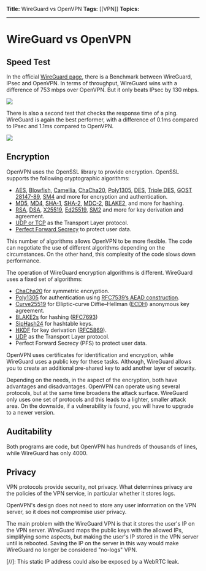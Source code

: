 **Title:** WireGuard vs OpenVPN
**Tags:** [[VPN]]
**Topics:** 

---

# WireGuard vs OpenVPN
## Speed Test
In the official [WireGuard page](https://www.wireguard.com/), there is a Benchmark between WireGuard, IPsec and OpenVPN. In terms of throughput, WireGuard wins with a difference of 753 mbps over OpenVPN. But it only beats IPsec by 130 mbps.

![](https://lh4.googleusercontent.com/gYuEvqtiZEGVbvc7tzrL1YnJFSixHv65dK36iG6Rko6CoFMAhADip35_sLtDqQbqtsdwYbJoClQDgSiS9tqUwcWBZXdwrnvpW7TznGhbjYvtojRX1gz5MDqkZIKg2VGtNRJEsstg62hHRJWi_A)

There is also a second test that checks the response time of a ping. WireGuard is again the best performer, with a difference of 0.1ms compared to IPsec and 1.1ms compared to OpenVPN.

![](https://lh3.googleusercontent.com/2m2SUml7W4zdbwxq0ZV95ISmDLciveDRsexAwo5LxvoThJveR4S6rZ0IsxuFg_fPpvG1lzc1LjfIlL00xyxxVcWduzja3_a55zDV7H3odVGmd4GgCoOUQvOddKmJEUC6Q8VSm5rSKC-ZG1E7ug)


## Encryption
OpenVPN uses the OpenSSL library to provide encryption. OpenSSL supports the following cryptographic algorithms:
-   [AES](https://en.wikipedia.org/wiki/Advanced_Encryption_Standard), [Blowfish](https://en.wikipedia.org/wiki/Blowfish_(cipher)), [Camellia](https://en.wikipedia.org/wiki/Camellia_(cipher)), [ChaCha20](https://en.wikipedia.org/wiki/Chacha20), [Poly1305](https://en.wikipedia.org/wiki/Poly1305), [DES](https://en.wikipedia.org/wiki/Data_Encryption_Standard), [Triple DES](https://en.wikipedia.org/wiki/Triple_DES), [GOST 28147-89](https://en.wikipedia.org/wiki/GOST_(block_cipher)), [SM4](https://en.wikipedia.org/wiki/SM4_(cipher)) and more for encryption and authentication.
-   [MD5](https://en.wikipedia.org/wiki/MD5), [MD4](https://en.wikipedia.org/wiki/MD4), [SHA-1](https://en.wikipedia.org/wiki/SHA-1), [SHA-2](https://en.wikipedia.org/wiki/SHA-2), [MDC-2](https://en.wikipedia.org/wiki/MDC-2), [BLAKE2](https://en.wikipedia.org/wiki/BLAKE_(hash_function)#BLAKE2), and more for hashing.
-   [RSA](https://en.wikipedia.org/wiki/RSA_(algorithm)), [DSA](https://en.wikipedia.org/wiki/Digital_Signature_Algorithm), [X25519](https://en.wikipedia.org/wiki/X25519), [Ed25519](https://en.wikipedia.org/wiki/Ed25519), [SM2](https://en.wikipedia.org/w/index.php?title=SM2_(algorithm)&action=edit&redlink=1) and more for key derivation and agreement.
-   [UDP or TCP](https://www.geeksforgeeks.org/differences-between-tcp-and-udp/) as the Transport Layer protocol.
-   [Perfect Forward Secrecy](https://en.wikipedia.org/wiki/Perfect_forward_secrecy) to protect user data.

This number of algorithms allows OpenVPN to be more flexible. The code can negotiate the use of different algorithms depending on the circumstances. On the other hand, this complexity of the code slows down performance.

The operation of WireGuard encryption algorithms is different. WireGuard uses a fixed set of algorithms:
-   [ChaCha20](http://cr.yp.to/chacha.html) for symmetric encryption.
-   [Poly1305](http://cr.yp.to/mac.html) for authentication using [RFC7539’s AEAD construction](https://tools.ietf.org/html/rfc7539).
-   [Curve25519](http://cr.yp.to/ecdh.html) for Elliptic-curve Diffie–Hellman ([ECDH](https://en.wikipedia.org/wiki/Elliptic-curve_Diffie%E2%80%93Hellman)) anonymous key agreement.
-   [BLAKE2s](https://blake2.net/) for hashing ([RFC7693](https://tools.ietf.org/html/rfc7693))
-   [SipHash24](https://en.wikipedia.org/wiki/SipHash) for hashtable keys.
-   [HKDF](https://en.wikipedia.org/wiki/HKDF) for key derivation ([RFC5869](https://tools.ietf.org/html/rfc5869)).
-   [UDP](https://www.geeksforgeeks.org/user-datagram-protocol-udp/) as the Transport Layer protocol.
-   Perfect Forward Secrecy (PFS) to protect user data.

OpenVPN uses certificates for identification and encryption, while WireGuard uses a public key for these tasks. Although, WireGuard allows you to create an additional pre-shared key to add another layer of security.

Depending on the needs, in the aspect of the encryption, both have advantages and disadvantages. OpenVPN can operate using several protocols, but at the same time broadens the attack surface.
WireGuard only uses one set of protocols and this leads to a lighter, smaller attack area. On the downside, if a vulnerability is found, you will have to upgrade to a newer version.

## Auditability
Both programs are code, but OpenVPN has hundreds of thousands of lines, while WireGuard has only 4000.

## Privacy
VPN protocols provide security, not privacy. What determines privacy are the policies of the VPN service, in particular whether it stores logs.

OpenVPN's design does not need to store any user information on the VPN server, so it does not compromise user privacy.

The main problem with the WireGuard VPN is that it stores the user's IP on the VPN server. WireGuard maps the public keys with the allowed IPs, simplifying some aspects, but making the user's IP stored in the VPN server until is rebooted.
Saving the IP on the server in this way would make WireGuard no longer be considered "no-logs" VPN. 

[//]: This static IP address could also be exposed by a WebRTC leak.

